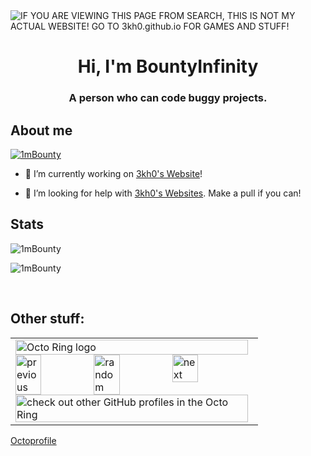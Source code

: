 <img alt="IF YOU ARE VIEWING THIS PAGE FROM SEARCH, THIS IS NOT MY ACTUAL WEBSITE! GO TO 3kh0.github.io FOR GAMES AND STUFF!" src="https://readme-typing-svg.herokuapp.com?vCenter=true&lines=Hello!+I+am+1mBounty!;HTML+Coder;JavaScript+Game+maker;I'm good at making buggy projects!">
<h1 align="center">Hi, I'm BountyInfinity</h1>
<h3 align="center">A person who can code buggy projects.</h3>
<h2>About me</h2>
<p align="left"> <a href="https://github.com/ryo-ma/github-profile-trophy"><img src="https://github-profile-trophy.vercel.app/?username=1mBounty&no-frame=trueno-bg=true" alt="1mBounty" /></a></p>

- 🔭 I’m currently working on [3kh0's Website](https://github.com/3kh0/3kh0.github.io)!

- 🤝 I’m looking for help with [3kh0's Websites](https://github.com/3kh0/3kh0.github.io/). Make a pull if you can!

<h2 align="left">Stats</h2>

<p><img  src="https://github-readme-stats.vercel.app/api/top-langs?username=1mBounty&show_icons=true&theme=dark&locale=en&langs_count=10&layout=compact" alt="1mBounty" /></p>
<p><img src="https://github-readme-streak-stats.herokuapp.com/?user=Bountylnfinity&theme=dark" alt="1mBounty" /></p><br>
  </html>

## Other stuff: <br>

<table><tbody><tr><td><a href="https://octo-ring.com/"><img src="https://octo-ring.com/static/img/widget/top.png" width="99%" alt="Octo Ring logo" align="top"></a><br><a href="https://octo-ring.com/p/3kh0/prev"><img src="https://octo-ring.com/static/img/widget/prev.png" width="33%" alt="previous" align="top" title="previous profile"></a><a href="https://octo-ring.com/p/3kh0/random"><img src="https://octo-ring.com/static/img/widget/random.png" width="33%" alt="random" align="top" title="random profile"></a><a href="https://octo-ring.com/p/3kh0/next"><img src="https://octo-ring.com/static/img/widget/next.png" width="33%" alt="next" align="top" title="next profile"></a><br><a href="https://octo-ring.com/"><img src="https://octo-ring.com/static/img/widget/bottom.png" width="99%" alt="check out other GitHub profiles in the Octo Ring" align="top"></a></td></tr></tbody></table>

<a href="https://octoprofile.vercel.app/user?id=Bountylnfinity">Octoprofile</a>
</html>
